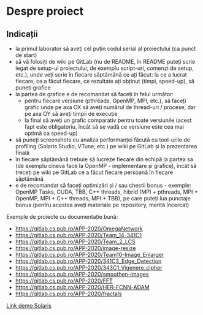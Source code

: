 # Despre proiect
## Indicații
- la primul laborator să aveți cel puțin codul serial al proiectului (ca punct de start)
- să vă folosiți de wiki pe GitLab (nu de README, în README puteți scrie legat de setup-ul proiectului, de exemplu script-uri, comenzi de setup, etc.), unde veți scrie în fiecare săptămână ce ați făcut: la ce a lucrat fiecare, ce a făcut fiecare, ce rezultate ați obținut (timpi, speed-up), să puneți grafice
- la partea de grafice e de recomandat să faceți în felul următor:
    - pentru fiecare versiune (pthreads, OpenMP, MPI, etc.), să faceți grafic unde pe axa OX să aveți numărul de thread-uri / procese, dar pe axa OY să aveți timpii de execuție
    - la final să aveți un grafic comparativ pentru toate versiunile (acest fapt este obligatoriu, încât să se vadă ce versiune este cea mai optimă ca speed-up)
- să puneți screenshots cu analiza performanței făcută cu tool-urile de profiling (Solaris Studio, VTune, etc.) pe wiki pe GitLab și la prezentarea finală
- în fiecare săptămână trebuie să lucreze fiecare din echipă la partea sa (de exemplu cineva face la OpenMP - implementare și grafice), încât să treceți pe wiki pe GitLab ce a făcut fiecare persoană în fiecare săptămână
- e de recomandat să faceți optimizări și / sau chestii bonus - exemple: OpenMP Tasks, CUDA, TBB, C++ threads, hibrid (MPI + pthreads, MPI + OpenMP, MPI + C++ threads, MPI + TBB), pe care puteți lua punctaje bonus (pentru acestea aveți materiale pe repository, merită încercat)

Exemple de proiecte cu documentație bună:
- https://gitlab.cs.pub.ro/APP-2020/OmegaNetwork
- https://gitlab.cs.pub.ro/APP-2020/Team_14-341C1
- https://gitlab.cs.pub.ro/APP-2020/Team_2_LCS
- https://gitlab.cs.pub.ro/APP-2020/image-resize
- https://gitlab.cs.pub.ro/APP-2020/Team10-Image_Enlarger
- https://gitlab.cs.pub.ro/APP-2020/341C3_Edge_Detection
- https://gitlab.cs.pub.ro/APP-2020/343C1_Vigenere_cipher
- https://gitlab.cs.pub.ro/APP-2020/smoothen-images
- https://gitlab.cs.pub.ro/APP-2020/FFT
- https://gitlab.cs.pub.ro/APP-2020/HER-FCNN-ADAM
- https://gitlab.cs.pub.ro/APP-2020/fractals

[Link demo Solaris](https://youtu.be/_8v8YI1-a-0)